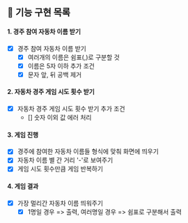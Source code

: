 ## 🚀 기능 구현 목록

#### 1. 경주 참여 자동차 이름 받기

- [x] 경주 참여 자동차 이름 받기
  - [x] 여러개의 이름은 쉼표(,)로 구분할 것
  - [x] 이름은 5자 이하
        추가 조건
  - [x] 문자 앞, 뒤 공백 제거

#### 2. 자동차 경주 게임 시도 횟수 받기

- [x] 자동차 경주 게임 시도 횟수 받기
      추가 조건
  - [] 숫자 이외 값 에러 처리

#### 3. 게임 진행

- [x] 경주에 참여한 자동차 이름들 형식에 맞춰 화면에 띄우기
- [x] 자동차 이름 별 간 거리 '-'로 보여주기
- [x] 게임 시도 횟수만큼 게임 반복하기

#### 4. 게임 결과

- [x] 가장 멀리간 자동차 이름 띄워주기
  - [x] 1명일 경우 => 출력, 여러명일 경우 => 쉼표로 구분해서 출력
